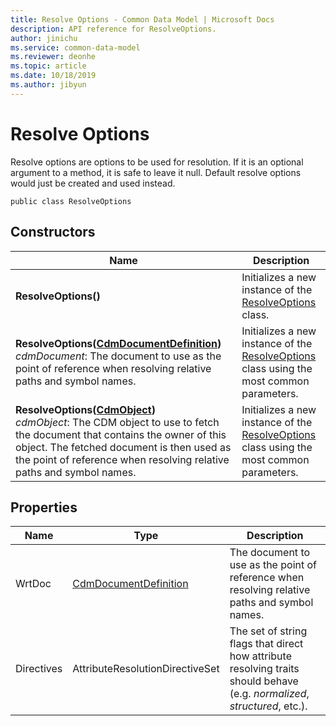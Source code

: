 ```yaml
---
title: Resolve Options - Common Data Model | Microsoft Docs
description: API reference for ResolveOptions.
author: jinichu
ms.service: common-data-model
ms.reviewer: deonhe 
ms.topic: article
ms.date: 10/18/2019
ms.author: jibyun
---
```


# Resolve Options

Resolve options are options to be used for resolution. If it is an optional argument to a method, it is safe to leave it null. Default resolve options would just be created and used instead. 

```
public class ResolveOptions
```

## Constructors
|Name|Description|
|---|---|
|**ResolveOptions()**|Initializes a new instance of the [ResolveOptions](resolveoptions.md) class.|
|**ResolveOptions([CdmDocumentDefinition](../cdm/document.md))**<br/>*cdmDocument*: The document to use as the point of reference when resolving relative paths and symbol names.|Initializes a new instance of the [ResolveOptions](resolveoptions.md) class using the most common parameters.|
|**ResolveOptions([CdmObject](../cdm/cdmobject.md))**<br/>*cdmObject*: The CDM object to use to fetch the document that contains the owner of this object. The fetched document is then used as the point of reference when resolving relative paths and symbol names.|Initializes a new instance of the [ResolveOptions](resolveoptions.md) class using the most common parameters.|

## Properties
|Name|Type|Description|
|---|---|---|
|WrtDoc|[CdmDocumentDefinition](../cdm/document.md)|The document to use as the point of reference when resolving relative paths and symbol names.|
|Directives|AttributeResolutionDirectiveSet|The set of string flags that direct how attribute resolving traits should behave (e.g. *normalized*, *structured*, etc.).|
